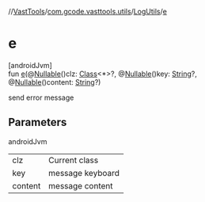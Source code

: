 //[VastTools](../../../index.md)/[com.gcode.vasttools.utils](../index.md)/[LogUtils](index.md)/[e](e.md)

# e

[androidJvm]\
fun [e](e.md)(@[Nullable](https://developer.android.com/reference/kotlin/androidx/annotation/Nullable.html)()clz: [Class](https://developer.android.com/reference/kotlin/java/lang/Class.html)<*>?, @[Nullable](https://developer.android.com/reference/kotlin/androidx/annotation/Nullable.html)()key: [String](https://kotlinlang.org/api/latest/jvm/stdlib/kotlin/-string/index.html)?, @[Nullable](https://developer.android.com/reference/kotlin/androidx/annotation/Nullable.html)()content: [String](https://kotlinlang.org/api/latest/jvm/stdlib/kotlin/-string/index.html)?)

send error message

## Parameters

androidJvm

| | |
|---|---|
| clz | Current class |
| key | message keyboard |
| content | message content |
